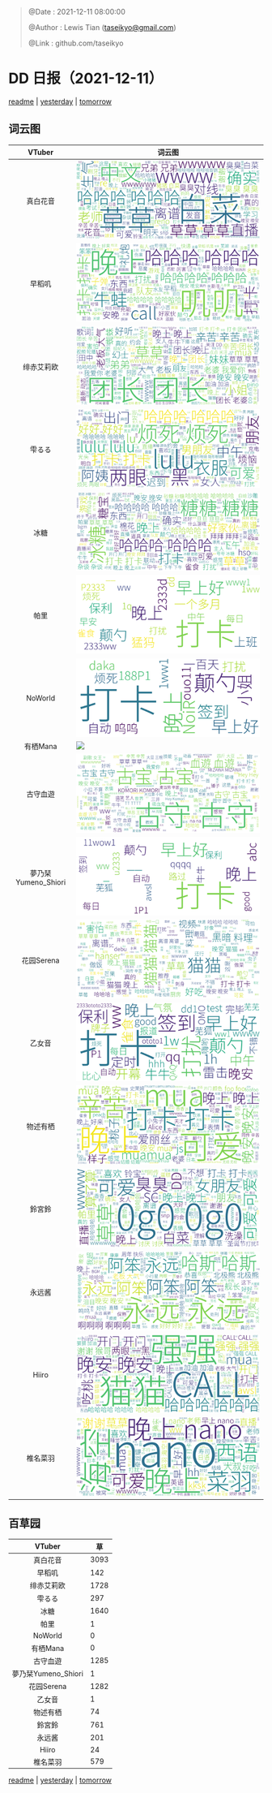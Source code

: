 > @Date    : 2021-12-11 08:00:00
>
> @Author  : Lewis Tian (taseikyo@gmail.com)
>
> @Link    : github.com/taseikyo

# DD 日报（2021-12-11）

[readme](../README.md) | [yesterday](2021-12-10.md) | [tomorrow](2021-12-12.md)

## 词云图

|VTuber|词云图|
|:-:|-|
|真白花音|![](../../images/daily/21402309_2021-12-11_purge_wordcloud.png)|
|早稻叽|![](../../images/daily/41682_2021-12-11_purge_wordcloud.png)|
|绯赤艾莉欧|![](../../images/daily/21396545_2021-12-11_purge_wordcloud.png)|
|雫るる|![](../../images/daily/21013446_2021-12-11_purge_wordcloud.png)|
|冰糖|![](../../images/daily/876396_2021-12-11_purge_wordcloud.png)|
|帕里|![](../../images/daily/4895312_2021-12-11_purge_wordcloud.png)|
|NoWorld|![](../../images/daily/21448649_2021-12-11_purge_wordcloud.png)|
|有栖Mana|![](../../images/daily/6542258_2021-12-11_purge_wordcloud.png)|
|古守血遊|![](../../images/daily/8725120_2021-12-11_purge_wordcloud.png)|
|夢乃栞Yumeno_Shiori|![](../../images/daily/14052636_2021-12-11_purge_wordcloud.png)|
|花园Serena|![](../../images/daily/14327465_2021-12-11_purge_wordcloud.png)|
|乙女音|![](../../images/daily/21320551_2021-12-11_purge_wordcloud.png)|
|物述有栖|![](../../images/daily/21449083_2021-12-11_purge_wordcloud.png)|
|鈴宮鈴|![](../../images/daily/21685677_2021-12-11_purge_wordcloud.png)|
|永远酱|![](../../images/daily/21701071_2021-12-11_purge_wordcloud.png)|
|Hiiro|![](../../images/daily/21919321_2021-12-11_purge_wordcloud.png)|
|椎名菜羽|![](../../images/daily/22347054_2021-12-11_purge_wordcloud.png)|

## 百草园

|VTuber|草|
|:-:|-|
|真白花音|3093|
|早稻叽|142|
|绯赤艾莉欧|1728|
|雫るる|297|
|冰糖|1640|
|帕里|1|
|NoWorld|0|
|有栖Mana|0|
|古守血遊|1285|
|夢乃栞Yumeno_Shiori|1|
|花园Serena|1282|
|乙女音|1|
|物述有栖|74|
|鈴宮鈴|761|
|永远酱|201|
|Hiiro|24|
|椎名菜羽|579|

[readme](../README.md) | [yesterday](2021-12-10.md) | [tomorrow](2021-12-12.md)
